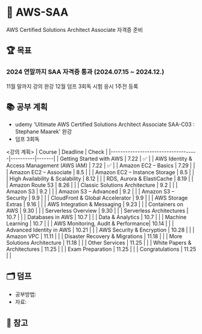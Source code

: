 # 🪪 AWS-SAA
 AWS Certified Solutions Architect Associate 자격증 준비 

## 🏆 목표
### 2024 연말까지 SAA 자격증 통과 (2024.07.15 ~ 2024.12.)
11월 말까지 강의 완강
12월 덤프 3회독
시험 응시 1주전 등록        



## 📚 공부 계획 
- udemy 'Ultimate AWS Certified Solutions Architect Associate SAA-C03 : Stephane Maarek' 완강
- 덤프 3회독    

<강의 계획> 
| Course                             | Deadline | Check |
|------------------------------------|----------|-------|
| Getting Started with AWS           |      7.22    |    ✅   |
| AWS Identity & Access Management (AWS IAM) |     7.22     |  ✅     |
| Amazon EC2 – Basics                |      7.29    |       |
| Amazon EC2 – Associate             |      8.5    |       |
| Amazon EC2 – Instance Storage      |      8.5    |       |
| High Availability & Scalability    |      8.12    |       |
| RDS, Aurora & ElastiCache          |       8.19   |       |
| Amazon Route 53                    |       8.26   |       |
| Classic Solutions Architecture     |       9.2   |       |
| Amazon S3                          |     9.2     |       |
| Amazon S3 – Advanced               |     9.2     |       |
| Amazon S3 – Security               |     9.9     |       |
| CloudFront & Global Accelerator    |     9.9    |       |
| AWS Storage Extras                 |     9.16     |       |
| AWS Integration & Messaging        |      9.23    |       |
| Containers on AWS                  |      9.30   |       |
| Serverless Overview                |      9.30    |       |
| Serverless Architectures           |       10.7   |       |
| Databases in AWS                   |        10.7  |       |
| Data & Analytics                   |     10.7     |       |
| Machine Learning                   |     10.7     |       |
| AWS Monitoring, Audit & Performance|      10.14    |       |
| Advanced Identity in AWS           |       10.21   |       |
| AWS Security & Encryption          |    10.28      |       |
| Amazon VPC                         |    11.11      |       |
| Disaster Recovery & Migrations     |    11.18      |       |
| More Solutions Architecture        |    11.18      |       |
| Other Services                     |    11.25      |       |
| White Papers & Architectures       |    11.25      |       |
| Exam Preparation                   |    11.25      |       |
| Congratulations                    |    11.25      |       |
   
## 🗂️ 덤프
- 공부방법: 
- 자료:    
    
## 📎 참고
